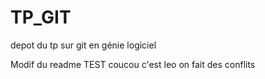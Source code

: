 # TP_GIT
depot du tp sur git en génie logiciel


Modif du readme TEST
coucou c'est leo
on fait des conflits
